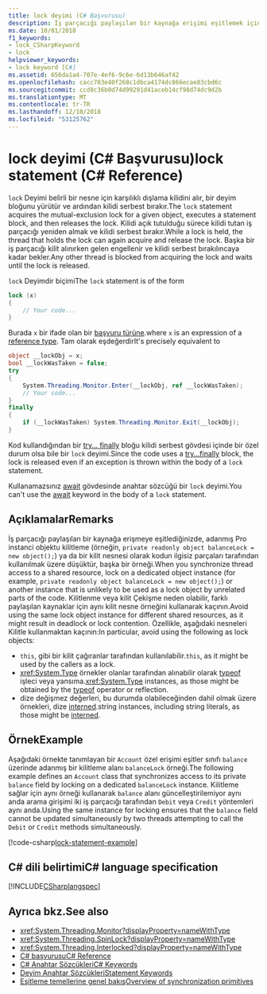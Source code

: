 ```yaml
---
title: lock deyimi (C# Başvurusu)
description: İş parçacığı paylaşılan bir kaynağa erişimi eşitlemek için C# lock deyiminin kullanın
ms.date: 10/01/2018
f1_keywords:
- lock_CSharpKeyword
- lock
helpviewer_keywords:
- lock keyword [C#]
ms.assetid: 656da1a4-707e-4ef6-9c6e-6d13b646af42
ms.openlocfilehash: cacc703e40f268c1dbca4174dc866ecae83cbd6c
ms.sourcegitcommit: ccd8c36b0d74d99291d41aceb14cf98d74dc9d2b
ms.translationtype: MT
ms.contentlocale: tr-TR
ms.lasthandoff: 12/10/2018
ms.locfileid: "53125762"
---
```

# <a name="lock-statement-c-reference"></a><span data-ttu-id="c325f-103">lock deyimi (C# Başvurusu)</span><span class="sxs-lookup"><span data-stu-id="c325f-103">lock statement (C# Reference)</span></span>

<span data-ttu-id="c325f-104">`lock` Deyimi belirli bir nesne için karşılıklı dışlama kilidini alır, bir deyim bloğunu yürütür ve ardından kilidi serbest bırakır.</span><span class="sxs-lookup"><span data-stu-id="c325f-104">The `lock` statement acquires the mutual-exclusion lock for a given object, executes a statement block, and then releases the lock.</span></span> <span data-ttu-id="c325f-105">Kilidi açık tutulduğu sürece kilidi tutan iş parçacığı yeniden almak ve kilidi serbest bırakır.</span><span class="sxs-lookup"><span data-stu-id="c325f-105">While a lock is held, the thread that holds the lock can again acquire and release the lock.</span></span> <span data-ttu-id="c325f-106">Başka bir iş parçacığı kilit alınırken gelen engellenir ve kilidi serbest bırakılıncaya kadar bekler.</span><span class="sxs-lookup"><span data-stu-id="c325f-106">Any other thread is blocked from acquiring the lock and waits until the lock is released.</span></span>

<span data-ttu-id="c325f-107">`lock` Deyimdir biçimi</span><span class="sxs-lookup"><span data-stu-id="c325f-107">The `lock` statement is of the form</span></span>

```csharp
lock (x)
{
    // Your code...
}
```

<span data-ttu-id="c325f-108">Burada `x` bir ifade olan bir [başvuru türüne](reference-types.md).</span><span class="sxs-lookup"><span data-stu-id="c325f-108">where `x` is an expression of a [reference type](reference-types.md).</span></span> <span data-ttu-id="c325f-109">Tam olarak eşdeğerdir</span><span class="sxs-lookup"><span data-stu-id="c325f-109">It's precisely equivalent to</span></span>

```csharp
object __lockObj = x;
bool __lockWasTaken = false;
try
{
    System.Threading.Monitor.Enter(__lockObj, ref __lockWasTaken);
    // Your code...
}
finally
{
    if (__lockWasTaken) System.Threading.Monitor.Exit(__lockObj);
}
```

<span data-ttu-id="c325f-110">Kod kullandığından bir [try... finally](try-finally.md) bloğu kilidi serbest gövdesi içinde bir özel durum olsa bile bir `lock` deyimi.</span><span class="sxs-lookup"><span data-stu-id="c325f-110">Since the code uses a [try...finally](try-finally.md) block, the lock is released even if an exception is thrown within the body of a `lock` statement.</span></span>

<span data-ttu-id="c325f-111">Kullanamazsınız [await](await.md) gövdesinde anahtar sözcüğü bir `lock` deyimi.</span><span class="sxs-lookup"><span data-stu-id="c325f-111">You can't use the [await](await.md) keyword in the body of a `lock` statement.</span></span>

## <a name="remarks"></a><span data-ttu-id="c325f-112">Açıklamalar</span><span class="sxs-lookup"><span data-stu-id="c325f-112">Remarks</span></span>

<span data-ttu-id="c325f-113">İş parçacığı paylaşılan bir kaynağa erişmeye eşitlediğinizde, adanmış Pro instanci objektu kilitleme (örneğin, `private readonly object balanceLock = new object();`) ya da bir kilit nesnesi olarak kodun ilgisiz parçaları tarafından kullanılmak üzere düşüktür, başka bir örneği.</span><span class="sxs-lookup"><span data-stu-id="c325f-113">When you synchronize thread access to a shared resource, lock on a dedicated object instance (for example, `private readonly object balanceLock = new object();`) or another instance that is unlikely to be used as a lock object by unrelated parts of the code.</span></span> <span data-ttu-id="c325f-114">Kilitlenme veya kilit Çekişme neden olabilir, farklı paylaşılan kaynaklar için aynı kilit nesne örneğini kullanarak kaçının.</span><span class="sxs-lookup"><span data-stu-id="c325f-114">Avoid using the same lock object instance for different shared resources, as it might result in deadlock or lock contention.</span></span> <span data-ttu-id="c325f-115">Özellikle, aşağıdaki nesneleri Kilitle kullanmaktan kaçının:</span><span class="sxs-lookup"><span data-stu-id="c325f-115">In particular, avoid using the following as lock objects:</span></span>

- <span data-ttu-id="c325f-116">`this`, gibi bir kilit çağıranlar tarafından kullanılabilir.</span><span class="sxs-lookup"><span data-stu-id="c325f-116">`this`, as it might be used by the callers as a lock.</span></span>
- <span data-ttu-id="c325f-117"><xref:System.Type> örnekler olanlar tarafından alınabilir olarak [typeof](typeof.md) işleci veya yansıma.</span><span class="sxs-lookup"><span data-stu-id="c325f-117"><xref:System.Type> instances, as those might be obtained by the [typeof](typeof.md) operator or reflection.</span></span>
- <span data-ttu-id="c325f-118">dize değişmez değerleri, bu durumda olabileceğinden dahil olmak üzere örnekleri, dize [interned](/dotnet/api/system.string.intern#remarks).</span><span class="sxs-lookup"><span data-stu-id="c325f-118">string instances, including string literals, as those might be [interned](/dotnet/api/system.string.intern#remarks).</span></span>

## <a name="example"></a><span data-ttu-id="c325f-119">Örnek</span><span class="sxs-lookup"><span data-stu-id="c325f-119">Example</span></span>

<span data-ttu-id="c325f-120">Aşağıdaki örnekte tanımlayan bir `Account` özel erişimi eşitler sınıfı `balance` üzerinde adanmış bir kilitleme alanı `balanceLock` örneği.</span><span class="sxs-lookup"><span data-stu-id="c325f-120">The following example defines an `Account` class that synchronizes access to its private `balance` field by locking on a dedicated `balanceLock` instance.</span></span> <span data-ttu-id="c325f-121">Kilitleme sağlar için aynı örneği kullanarak `balance` alanı güncelleştirilemiyor aynı anda arama girişimi iki iş parçacığı tarafından `Debit` veya `Credit` yöntemleri aynı anda.</span><span class="sxs-lookup"><span data-stu-id="c325f-121">Using the same instance for locking ensures that the `balance` field cannot be updated simultaneously by two threads attempting to call the `Debit` or `Credit` methods simultaneously.</span></span>

[!code-csharp[lock-statement-example](~/samples/snippets/csharp/keywords/LockStatementExample.cs)]

## <a name="c-language-specification"></a><span data-ttu-id="c325f-122">C# dili belirtimi</span><span class="sxs-lookup"><span data-stu-id="c325f-122">C# language specification</span></span>

[!INCLUDE[CSharplangspec](~/includes/csharplangspec-md.md)]

## <a name="see-also"></a><span data-ttu-id="c325f-123">Ayrıca bkz.</span><span class="sxs-lookup"><span data-stu-id="c325f-123">See also</span></span>

- <xref:System.Threading.Monitor?displayProperty=nameWithType>
- <xref:System.Threading.SpinLock?displayProperty=nameWithType>
- <xref:System.Threading.Interlocked?displayProperty=nameWithType>
- [<span data-ttu-id="c325f-124">C# başvurusu</span><span class="sxs-lookup"><span data-stu-id="c325f-124">C# Reference</span></span>](../index.md)
- [<span data-ttu-id="c325f-125">C# Anahtar Sözcükleri</span><span class="sxs-lookup"><span data-stu-id="c325f-125">C# Keywords</span></span>](index.md)
- [<span data-ttu-id="c325f-126">Deyim Anahtar Sözcükleri</span><span class="sxs-lookup"><span data-stu-id="c325f-126">Statement Keywords</span></span>](statement-keywords.md)
- [<span data-ttu-id="c325f-127">Eşitleme temellerine genel bakış</span><span class="sxs-lookup"><span data-stu-id="c325f-127">Overview of synchronization primitives</span></span>](../../../standard/threading/overview-of-synchronization-primitives.md)